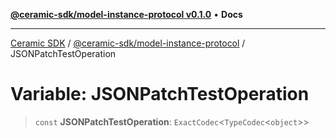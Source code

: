 [**@ceramic-sdk/model-instance-protocol v0.1.0**](../README.md) • **Docs**

***

[Ceramic SDK](../../../README.md) / [@ceramic-sdk/model-instance-protocol](../README.md) / JSONPatchTestOperation

# Variable: JSONPatchTestOperation

> `const` **JSONPatchTestOperation**: `ExactCodec`\<`TypeCodec`\<`object`\>\>
